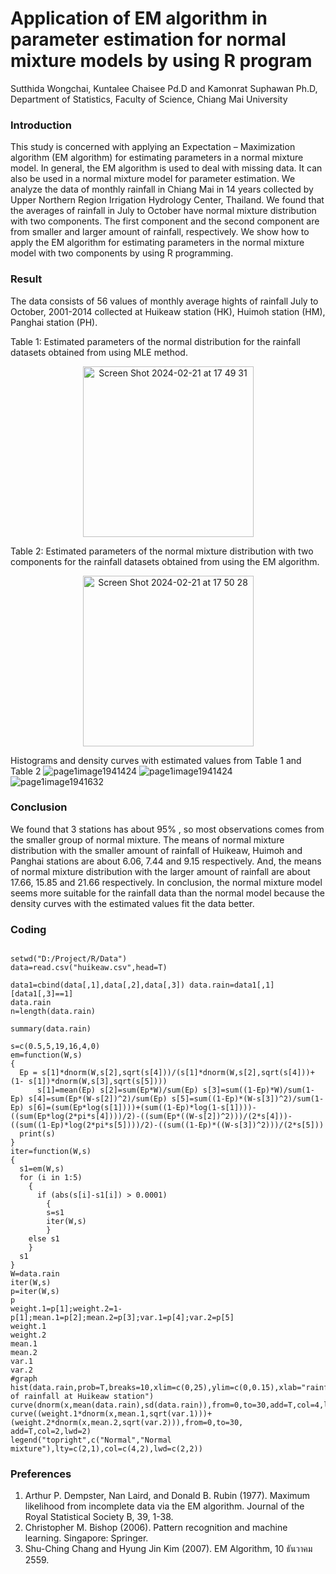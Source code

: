 # Application of EM algorithm in parameter estimation for normal mixture models by using R program
Sutthida Wongchai, Kuntalee Chaisee Pd.D and Kamonrat Suphawan Ph.D, Department of Statistics, Faculty of Science, Chiang Mai University



### Introduction

This study is concerned with applying an Expectation – Maximization algorithm (EM algorithm) for estimating parameters in a normal mixture model. In general, the EM algorithm is used to deal with missing data. It can also be used in a normal mixture model for parameter estimation. We analyze the data of monthly rainfall in Chiang Mai in 14 years collected by Upper Northern Region Irrigation Hydrology Center, Thailand. We found that the averages of rainfall in July to October have normal mixture distribution with two components. The first component and the second component are from smaller and larger amount of rainfall, respectively. We show how to apply the EM algorithm for estimating parameters in the normal mixture model with two components by using R programming. 

### Result
The data consists of 56 values of monthly average hights of rainfall July to October, 2001-2014 collected at Huikeaw station (HK), Huimoh station (HM), Panghai station (PH). 

Table 1: Estimated parameters of the normal distribution for the rainfall datasets obtained from using MLE method.
<p align="center">
<img width="273" alt="Screen Shot 2024-02-21 at 17 49 31" src="https://github.com/jsutthida/Projects/assets/160230541/f1f47d58-4a07-4ffe-833c-00704038de59">

Table 2: Estimated parameters of the normal mixture distribution with two components for the rainfall datasets obtained from using the EM algorithm.
<p align="center">
<img width="273" alt="Screen Shot 2024-02-21 at 17 50 28" src="https://github.com/jsutthida/Projects/assets/160230541/6ea48b9c-6a29-48ff-b140-7cd86880bee6">

Histograms and density curves with estimated values from Table 1 and Table 2
![page1image1941424](https://github.com/jjustjeep/Projects/assets/160230541/4fe727fd-65aa-4da4-a0b0-59305e3834b5)
![page1image1941424](https://github.com/jjustjeep/Projects/assets/160230541/dfd11775-2a5c-429e-9c79-3e6af1911242)
![page1image1941632](https://github.com/jjustjeep/Projects/assets/160230541/2314b996-963c-4091-ac6b-7f3636f269f7)

### Conclusion
We found that 3 stations has about 95% , so most observations comes from the smaller group of normal mixture. The means of normal mixture distribution with the smaller amount of rainfall of Huikeaw, Huimoh and Panghai stations are about 6.06, 7.44 and 9.15 respectively. And, the means of normal mixture distribution with the larger amount of rainfall are about 17.66, 15.85 and 21.66 respectively. 
In conclusion, the normal mixture model seems more suitable for the rainfall data than the normal model because the density curves with the estimated values fit the data better.

### Coding
```@author: Sutthida Wongchai

setwd("D:/Project/R/Data") 
data=read.csv("huikeaw.csv",head=T) 

data1=cbind(data[,1],data[,2],data[,3]) data.rain=data1[,1][data1[,3]==1] 
data.rain 
n=length(data.rain) 

summary(data.rain) 

s=c(0.5,5,19,16,4,0) 
em=function(W,s) 
{ 
  Ep = s[1]*dnorm(W,s[2],sqrt(s[4]))/(s[1]*dnorm(W,s[2],sqrt(s[4]))+(1- s[1])*dnorm(W,s[3],sqrt(s[5]))) 
      s[1]=mean(Ep) s[2]=sum(Ep*W)/sum(Ep) s[3]=sum((1-Ep)*W)/sum(1-Ep) s[4]=sum(Ep*(W-s[2])^2)/sum(Ep) s[5]=sum((1-Ep)*(W-s[3])^2)/sum(1-Ep) s[6]=(sum(Ep*log(s[1])))+(sum((1-Ep)*log(1-s[1])))-((sum(Ep*log(2*pi*s[4])))/2)-((sum(Ep*((W-s[2])^2)))/(2*s[4]))-((sum((1-Ep)*log(2*pi*s[5])))/2)-((sum((1-Ep)*((W-s[3])^2)))/(2*s[5])) 
  print(s) 
} 
iter=function(W,s) 
{ 
  s1=em(W,s) 
  for (i in 1:5) 
    { 
      if (abs(s[i]-s1[i]) > 0.0001) 
        { 
        s=s1 
        iter(W,s) 
        } 
    else s1 
    } 
  s1 
} 
W=data.rain 
iter(W,s) 
p=iter(W,s) 
p 
weight.1=p[1];weight.2=1-p[1];mean.1=p[2];mean.2=p[3];var.1=p[4];var.2=p[5] 
weight.1 
weight.2 
mean.1 
mean.2 
var.1 
var.2 
#graph hist(data.rain,prob=T,breaks=10,xlim=c(0,25),ylim=c(0,0.15),xlab="rainfall(mm.)",main="Histogram of rainfall at Huikeaw station") 
curve(dnorm(x,mean(data.rain),sd(data.rain)),from=0,to=30,add=T,col=4,lwd=2,lty=2) 
curve((weight.1*dnorm(x,mean.1,sqrt(var.1)))+(weight.2*dnorm(x,mean.2,sqrt(var.2))),from=0,to=30, add=T,col=2,lwd=2) 
legend("topright",c("Normal","Normal mixture"),lty=c(2,1),col=c(4,2),lwd=c(2,2)) 
```


### Preferences
1. Arthur P. Dempster, Nan Laird, and Donald B. Rubin (1977). Maximum likelihood from incomplete data via the EM algorithm. Journal of the Royal Statistical Society B, 39, 1-38. 
2. Christopher M. Bishop (2006). Pattern recognition and machine learning. Singapore: Springer. 
3. Shu-Ching Chang and Hyung Jin Kim (2007). EM Algorithm, 10 ธันวาคม 2559.
